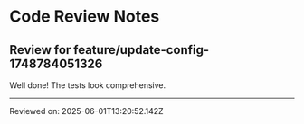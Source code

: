 # Code Review Notes

## Review for feature/update-config-1748784051326

Well done! The tests look comprehensive.

---
Reviewed on: 2025-06-01T13:20:52.142Z